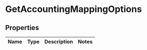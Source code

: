 
# GetAccountingMappingOptions

## Properties
Name | Type | Description | Notes
------------ | ------------- | ------------- | -------------



